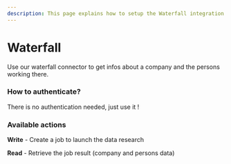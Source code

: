 ```yaml
---
description: This page explains how to setup the Waterfall integration on Cargo.
---
```


# Waterfall

Use our waterfall connector to get infos about a company and the persons working there.

### How to authenticate?

There is no authentication needed, just use it !

### Available actions

**Write** - Create a job to launch the data research

**Read** - Retrieve the job result (company and persons data)
